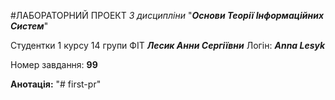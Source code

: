 #ЛАБОРАТОРНИЙ ПРОЕКТ
_З дисципліни_ "___Основи Теорії Інформаційних Систем___"

Студентки 1 курсу 14 групи ФІТ
___Лесик Анни Сергіївни___
Логін:  ___Anna Lesyk___

Номер завдання: __99__

__Анотація:__
"# first-pr" 
